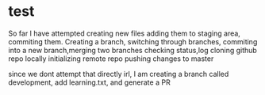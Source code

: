 # test

So far I have attempted creating new files adding them to staging area, commiting them.
Creating a branch, switching through branches, commiting into a new branch,merging two branches
checking status,log
cloning github repo locally
initializing remote repo
pushing changes to master


since we dont attempt that directly irl, I am creating a branch called development, add learning.txt, and generate a PR
